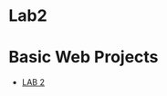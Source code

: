# Lab2
 
<h1>Basic Web Projects</h1>

<ul>
    <li><a href="Lab2/index.html" target="_blank">LAB 2</a></li>
</ul>